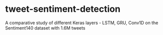 # tweet-sentiment-detection
A comparative study of different Keras layers - LSTM, GRU, Conv1D on the Sentiment140 dataset with 1.6M tweets
